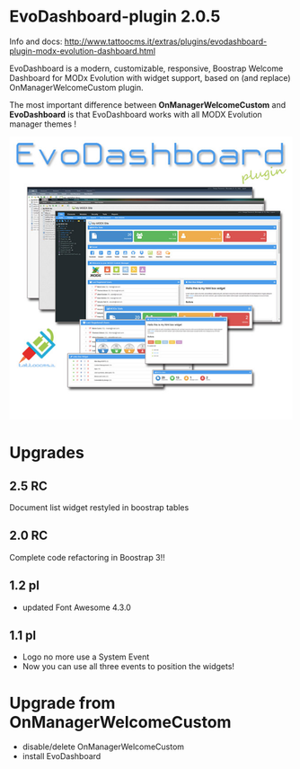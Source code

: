 EvoDashboard-plugin 2.0.5
===================
Info and docs: http://www.tattoocms.it/extras/plugins/evodashboard-plugin-modx-evolution-dashboard.html

EvoDashboard is a modern, customizable, responsive, Boostrap Welcome Dashboard for MODx Evolution with widget support, based on (and replace)  OnManagerWelcomeCustom  plugin.

The most important difference between **OnManagerWelcomeCustom** and **EvoDashboard** is that EvoDashboard works with all MODX Evolution manager themes !

![evodashboard](https://raw.githubusercontent.com/Nicola1971/training-materials/master/Images/evodashboard.jpg)

# Upgrades

## 2.5 RC

Document list widget restyled in boostrap tables

## 2.0 RC

Complete code refactoring in Boostrap 3!!

## 1.2 pl

* updated Font Awesome 4.3.0

## 1.1 pl

* Logo no more use a System Event
* Now you can use all three events to position the widgets!

# Upgrade from OnManagerWelcomeCustom

* disable/delete OnManagerWelcomeCustom
* install EvoDashboard 
